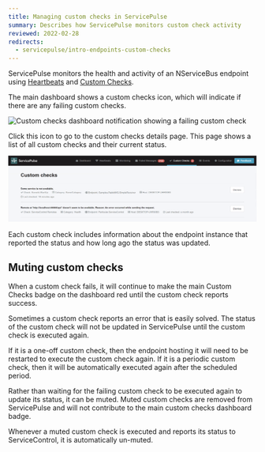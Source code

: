 ```yaml
---
title: Managing custom checks in ServicePulse
summary: Describes how ServicePulse monitors custom check activity
reviewed: 2022-02-28
redirects:
  - servicepulse/intro-endpoints-custom-checks
---
```


ServicePulse monitors the health and activity of an NServiceBus endpoint using [Heartbeats](/monitoring/heartbeats/) and [Custom Checks](/monitoring/custom-checks/).

The main dashboard shows a custom checks icon, which will indicate if there are any failing custom checks.

![Custom checks dashboard notification showing a failing custom check](custom-checks-dashboard-notification.png)

Click this icon to go to the custom checks details page. This page shows a list of all custom checks and their current status.

![Custom checks details page](custom-checks-details.png)

Each custom check includes information about the endpoint instance that reported the status and how long ago the status was updated.

## Muting custom checks

When a custom check fails, it will continue to make the main Custom Checks badge on the dashboard red until the custom check reports success.

Sometimes a custom check reports an error that is easily solved. The status of the custom check will not be updated in ServicePulse until the custom check is executed again.

If it is a one-off custom check, then the endpoint hosting it will need to be restarted to execute the custom check again. If it is a periodic custom check, then it will be automatically executed again after the scheduled period.

Rather than waiting for the failing custom check to be executed again to update its status, it can be muted. Muted custom checks are removed from ServicePulse and will not contribute to the main custom checks dashboard badge.

Whenever a muted custom check is executed and reports its status to ServiceControl, it is automatically un-muted.
